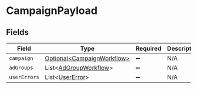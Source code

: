 # CampaignPayload


## Fields

| Field                                                                      | Type                                                                       | Required                                                                   | Description                                                                |
| -------------------------------------------------------------------------- | -------------------------------------------------------------------------- | -------------------------------------------------------------------------- | -------------------------------------------------------------------------- |
| `campaign`                                                                 | [Optional\<CampaignWorkflow>](../../models/components/CampaignWorkflow.md) | :heavy_minus_sign:                                                         | N/A                                                                        |
| `adGroups`                                                                 | List\<[AdGroupWorkflow](../../models/components/AdGroupWorkflow.md)>       | :heavy_minus_sign:                                                         | N/A                                                                        |
| `userErrors`                                                               | List\<[UserError](../../models/components/UserError.md)>                   | :heavy_minus_sign:                                                         | N/A                                                                        |